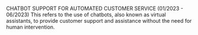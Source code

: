 CHATBOT SUPPORT FOR AUTOMATED CUSTOMER SERVICE (01/2023 - 06/2023)
This refers to the use of chatbots, also known as virtual assistants, to provide customer support and
assistance without the need for human intervention.
